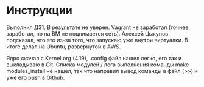 # Инструкции

Выполнил ДЗ1. В результате не уверен.
Vagrant не заработал (точнее, заработал, но на ВМ не поднимается сеть). 
Алексей Цыкунов подсказал, что это из-за того, что запускаю уже внутри виртуалки.
В итоге делал на Ubuntu, развернутой в AWS. 

Ядро скачал с Kernel.org (4.19), .config файл нашел легко, его так и выкладываю в Git.
Списка модулей / лога выполнения команды make modules_install не нашел, так что направил вывод команды в файл (>>) и уже его push в Github.
